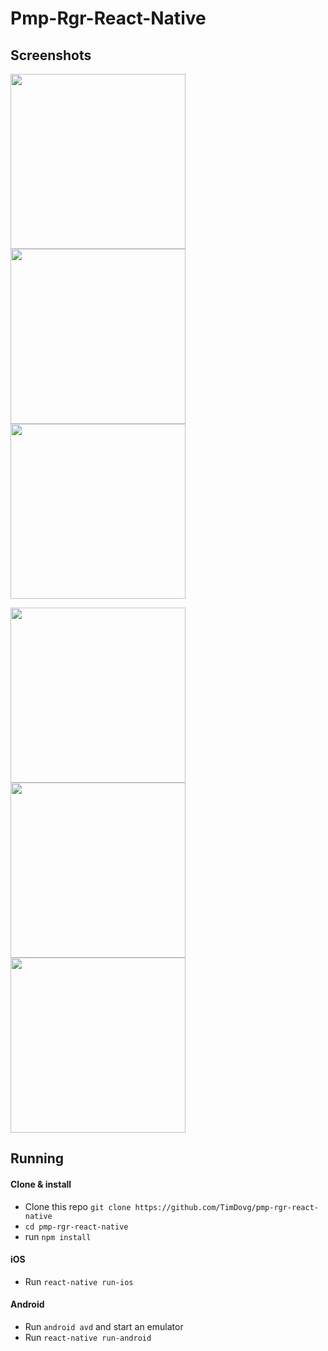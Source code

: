 # Pmp-Rgr-React-Native

## Screenshots

<img src="https://raw.github.com/7kfpun/FinanceReactNative/master/screenshots/screenshot0.png" width="280"> <img src="https://raw.github.com/7kfpun/FinanceReactNative/master/screenshots/screenshot1.png" width="280"> <img src="https://raw.github.com/7kfpun/FinanceReactNative/master/screenshots/screenshot2.png" width="280">

<img src="https://raw.github.com/7kfpun/FinanceReactNative/master/screenshots/screenshot3.png" width="280"> <img src="https://raw.github.com/7kfpun/FinanceReactNative/master/screenshots/screenshot4.png" width="280"> <img src="https://raw.github.com/7kfpun/FinanceReactNative/master/screenshots/screenshot5.png" width="280">

## Running

#### Clone & install

* Clone this repo `git clone https://github.com/TimDovg/pmp-rgr-react-native`
* `cd pmp-rgr-react-native`
* run `npm install`

#### iOS

* Run `react-native run-ios`

#### Android

* Run `android avd` and start an emulator
* Run `react-native run-android`
